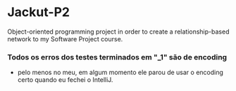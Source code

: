 # Jackut-P2
Object-oriented programming project in order to create a relationship-based network to my Software Project course.

### Todos os erros dos testes terminados em "_1" são de encoding
- pelo menos no meu, em algum momento ele parou de usar o encoding certo quando eu fechei o IntelliJ.
